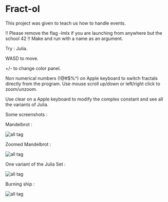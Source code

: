 # Fract-ol


This project was given to teach us how to handle events.

!! Please remove the flag -lmlx if you are launching from anywhere but the school 42 !!
Make and run with a name as an argument.

Try : Julia.

WASD to move.

+/- to change color panel.

Non numerical numbers (!@#$%^) on Apple keyboard to switch fractals directly from the program.
Use mouse scroll up/down or left/right click to zoom/unzoom.

Use clear on a Apple keyboard to modify the complex constant and see all the variants of Julia.

Some screenshots : 

Mandelbrot :

![all tag](https://user-images.githubusercontent.com/27274027/40000283-b4c491f0-578b-11e8-85ae-1cb16e3d42e4.png)

Zoomed Mandelbrot : 

![all tag](https://user-images.githubusercontent.com/27274027/40000282-b4aff77c-578b-11e8-9ab0-b4eb35b54026.png)

One variant of the Julia Set : 

![all tag](https://user-images.githubusercontent.com/27274027/40000286-b55e2fea-578b-11e8-9cce-d72f23bcc6eb.png)

Burning ship : 

![all tag](https://user-images.githubusercontent.com/27274027/40000281-b49b1f96-578b-11e8-814d-19ef4bab99d8.png)
